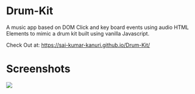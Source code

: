 # Drum-Kit
A music app based on DOM Click and key board events using audio HTML Elements to mimic a drum kit built using vanilla Javascript.

Check Out at: https://sai-kumar-kanuri.github.io/Drum-Kit/

# Screenshots

![](![image](https://user-images.githubusercontent.com/92247737/186112834-5eb61b05-c90e-498d-b95c-958b45fc806d.png))
